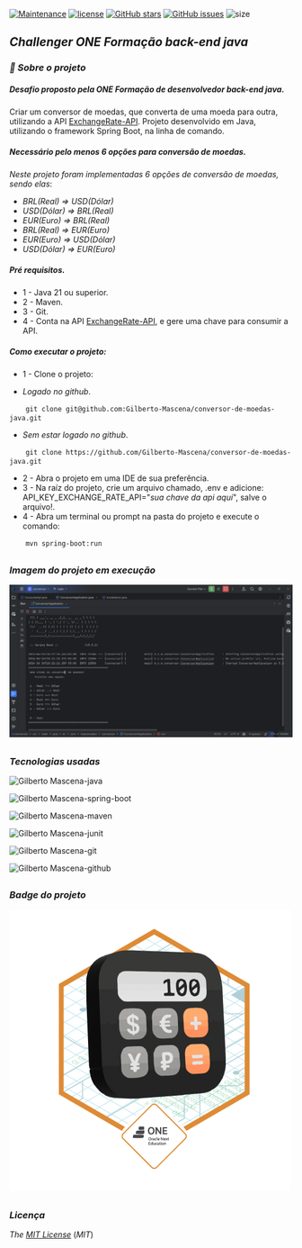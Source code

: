 [![Maintenance](https://img.shields.io/badge/Maintained%3F-yes-green.svg)](https://github.com/Gilberto-Mascena/conversor-de-moedas-java)
[![license](https://img.shields.io/github/license/Gilberto-Mascena/conversor-de-moedas-java)](https://github.com/Gilberto-Mascena/conversor-de-moedas-java/blob/main/LICENSE.md)
[![GitHub stars](https://img.shields.io/github/stars/Gilberto-Mascena/conversor-de-moedas-java)](https://github.com/Gilberto-Mascena/conversor-de-moedas-java/stargazers)
[![GitHub issues](https://img.shields.io/github/issues/Gilberto-Mascena/conversor-de-moedas-java)](https://github.com/Gilberto-Mascena/conversor-de-moedas-java/issues)
![size](https://img.shields.io/github/repo-size/Gilberto-Mascena/conversor-de-moedas-java)

## *Challenger ONE Formação back-end java*

### *🚀 Sobre o projeto*

##### Desafio proposto pela ONE Formação de desenvolvedor back-end java.

Criar um conversor de moedas, que converta de uma moeda para outra, utilizando a
API [ExchangeRate-API](https://www.exchangerate-api.com/).
Projeto desenvolvido em Java, utilizando o framework Spring Boot, na linha de comando.

##### Necessário pelo menos 6 opções para conversão de moedas.

*Neste projeto foram implementadas 6 opções de conversão de moedas, sendo elas*:

* _*BRL(Real) => USD(Dólar)*_
* _*USD(Dólar) => BRL(Real)*_
* _*EUR(Euro) => BRL(Real)*_
* _*BRL(Real) => EUR(Euro)*_
* _*EUR(Euro) => USD(Dólar)*_
* _*USD(Dólar) => EUR(Euro)*_

##### Pré requisitos.

* 1 - Java 21 ou superior.
* 2 - Maven.
* 3 - Git.
* 4 - Conta na API [ExchangeRate-API](https://www.exchangerate-api.com/), e gere uma chave para consumir a API.

##### Como executar o projeto:

* 1 - Clone o projeto:
- *Logado no github*.
```
    git clone git@github.com:Gilberto-Mascena/conversor-de-moedas-java.git     
```
- *Sem estar logado no github*.
```
    git clone https://github.com/Gilberto-Mascena/conversor-de-moedas-java.git
``` 
* 2 - Abra o projeto em uma IDE de sua preferência.
* 3 - Na raíz do projeto, crie um arquivo chamado, .env e adicione: API_KEY_EXCHANGE_RATE_API="_*sua chave da api aqui*_", salve o arquivo!.
* 4 - Abra um terminal ou prompt na pasta do projeto e execute o comando:
```
    mvn spring-boot:run
```

##

### *Imagem do projeto em execução*

![img](./assets/starting-project.png)

##

### *Tecnologias usadas*

<img alingn="center" alt="Gilberto Mascena-java" heitght="25" width="40"
src="https://cdn.jsdelivr.net/gh/devicons/devicon@latest/icons/java/java-original-wordmark.svg" />

<img alingn="center" alt="Gilberto Mascena-spring-boot" height="25" width="40"
src="https://cdn.jsdelivr.net/gh/devicons/devicon/icons/spring/spring-original.svg" />

<img alingn="center" alt="Gilberto Mascena-maven" height="30" width="40"
src="https://cdn.jsdelivr.net/gh/devicons/devicon@latest/icons/maven/maven-original.svg" />

<img alingn="center" alt="Gilberto Mascena-junit" height="30" width="40"
src="https://cdn.jsdelivr.net/gh/devicons/devicon@latest/icons/junit/junit-original.svg" />


<img alingn="center" alt="Gilberto Mascena-git" height="30" width="40"
src="https://cdn.jsdelivr.net/gh/devicons/devicon@latest/icons/git/git-original.svg" />

<img alingn="center" alt="Gilberto Mascena-github" height="30" width="40"
src="https://cdn.jsdelivr.net/gh/devicons/devicon@latest/icons/github/github-original.svg" />

##     

### *Badge do projeto*
![badge](./assets/Badge-Conversor.png)

##

### *Licença*

*The* [*MIT License*](LICENSE.md) (*MIT*)
